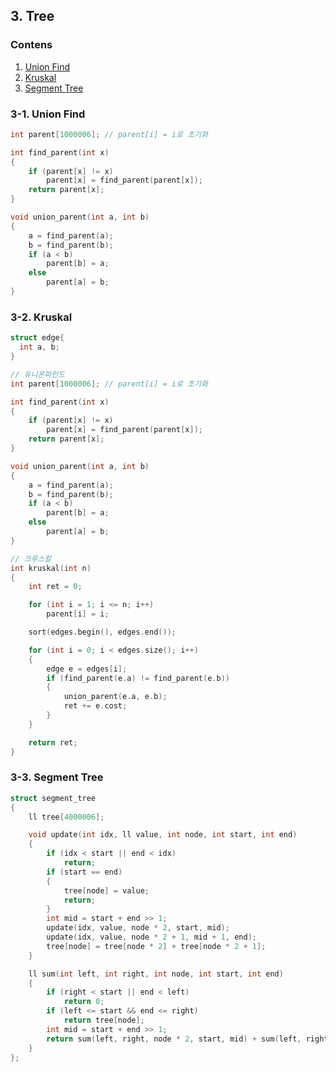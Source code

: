 ## 3. Tree

### Contens

1. [Union Find](https://github.com/Eucha09/Algorithm-Note/tree/main/Tree#3-1-union_find)
1. [Kruskal](https://github.com/Eucha09/Algorithm-Note/tree/main/Tree#3-2-kruskal)
1. [Segment Tree]()

### 3-1. Union Find

```cpp
int parent[1000006]; // parent[i] = i로 초기화

int find_parent(int x)
{
	if (parent[x] != x)
		parent[x] = find_parent(parent[x]);
	return parent[x];
}

void union_parent(int a, int b)
{
	a = find_parent(a);
	b = find_parent(b);
	if (a < b)
		parent[b] = a;
	else
		parent[a] = b;
}
```

### 3-2. Kruskal

```cpp
struct edge{
  int a, b;
}

// 유니온파인드
int parent[1000006]; // parent[i] = i로 초기화

int find_parent(int x)
{
	if (parent[x] != x)
		parent[x] = find_parent(parent[x]);
	return parent[x];
}

void union_parent(int a, int b)
{
	a = find_parent(a);
	b = find_parent(b);
	if (a < b)
		parent[b] = a;
	else
		parent[a] = b;
}

// 크루스칼
int kruskal(int n)
{
	int ret = 0;

	for (int i = 1; i <= n; i++)
		parent[i] = i;

	sort(edges.begin(), edges.end());

	for (int i = 0; i < edges.size(); i++)
	{
		edge e = edges[i];
		if (find_parent(e.a) != find_parent(e.b))
		{
			union_parent(e.a, e.b);
			ret += e.cost;
		}
	}

	return ret;
}
```

### 3-3. Segment Tree

```cpp
struct segment_tree
{
	ll tree[4000006];

	void update(int idx, ll value, int node, int start, int end)
	{
		if (idx < start || end < idx)
			return;
		if (start == end)
		{
			tree[node] = value;
			return;
		}
		int mid = start + end >> 1;
		update(idx, value, node * 2, start, mid);
		update(idx, value, node * 2 + 1, mid + 1, end);
		tree[node] = tree[node * 2] + tree[node * 2 + 1];
	}

	ll sum(int left, int right, int node, int start, int end)
	{
		if (right < start || end < left)
			return 0;
		if (left <= start && end <= right)
			return tree[node];
		int mid = start + end >> 1;
		return sum(left, right, node * 2, start, mid) + sum(left, right, node * 2 + 1, mid + 1, end);
	}
};
```